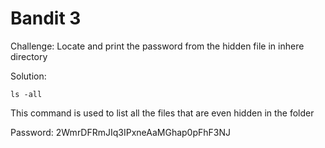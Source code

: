 # Bandit 3
Challenge: Locate and print the password from the hidden file in inhere directory

Solution:
```
ls -all
```
This command is used to list all the files that are even hidden in the folder


Password: 2WmrDFRmJIq3IPxneAaMGhap0pFhF3NJ
